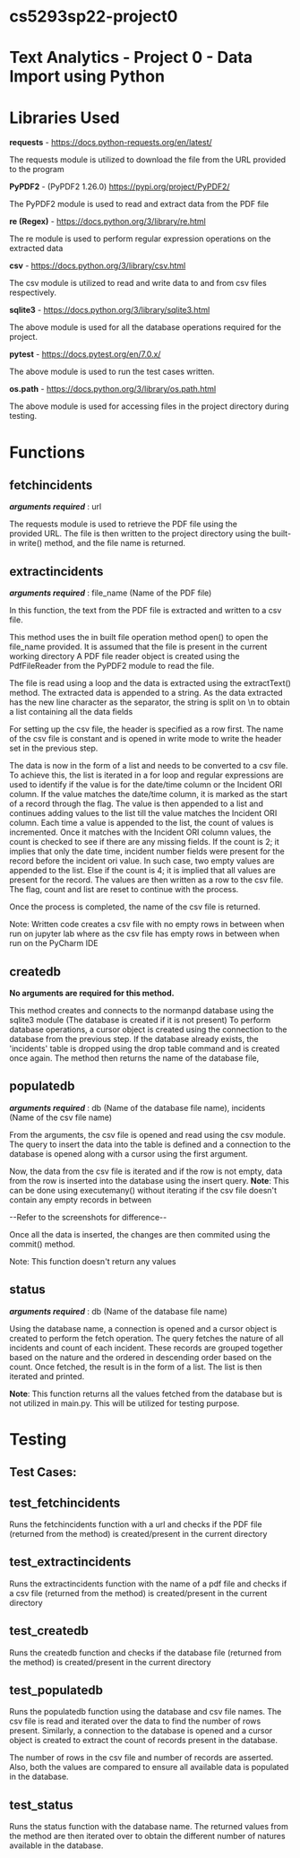# cs5293sp22-project0
# Text Analytics - Project 0 - Data Import using Python

# **Libraries Used**

**requests** - <https://docs.python-requests.org/en/latest/>

The requests module is utilized to download the file from the URL provided to the program

**PyPDF2** - (PyPDF2 1.26.0) <https://pypi.org/project/PyPDF2/>

The PyPDF2 module is used to read and extract data from the PDF file   

**re (Regex)** - <https://docs.python.org/3/library/re.html>

The re module is used to perform regular expression operations on the extracted data

**csv** - <https://docs.python.org/3/library/csv.html>

The csv module is utilized to read and write data to and from csv files respectively.

**sqlite3** - <https://docs.python.org/3/library/sqlite3.html>

The above module is used for all the database operations required for the project.

**pytest** - <https://docs.pytest.org/en/7.0.x/>

The above module is used to run the test cases written.

**os.path** - <https://docs.python.org/3/library/os.path.html>

The above module is used for accessing files in the project directory during testing.


# **Functions**

## fetchincidents

**_arguments required_** : url <string>

The requests module is used to retrieve the PDF file using the provided URL. The file is then written to the project directory using the built-in write() method, and the file name is returned.

## extractincidents

**_arguments required_** : file_name <string> (Name of the PDF file)

In this function, the text from the PDF file is extracted and written to a csv file. 

This method uses the in built file operation method open() to open the file_name provided. It is assumed that the file is present in the current working directory
A PDF file reader object is created using the PdfFileReader from the PyPDF2 module to read the file.

The file is read using a loop and the data is extracted using the extractText() method. The extracted data is appended to a string. As the data extracted has the new line character as the separator, the string is split on \n to obtain a list containing all the data fields

For setting up the csv file, the header is specified as a row first. The name of the csv file is constant and is opened in write mode to write the header set in the previous step.

The data is now in the form of a list and needs to be converted to a csv file. To achieve this, the list is iterated in a for loop and  regular expressions are used to identify if the value is for the date/time column or the Incident ORI column.
If the value matches the date/time column, it is marked as the start of a record through the flag. The value is then appended to a list and continues adding values to the list till the value matches the Incident ORI column. Each time a value is appended to the list, the count of values is incremented. Once it matches with the Incident ORI column values, the count is checked to see if there are any missing fields. If the count is 2; it implies that only the date time, incident number fields were present for the record before the incident ori value. In such case, two empty values are appended to the list. Else if the count is 4; it is implied that all values are present for the record. 
The values are then written as a row to the csv file. The flag, count and list are reset to continue with the process.

Once the process is completed, the name of the csv file is returned.

Note: Written code creates a csv file with no empty rows in between when run on jupyter lab where as the csv file has empty rows in between when run on the PyCharm IDE

## createdb

**No arguments are required for this method.**

This method creates and connects to the normanpd database using the sqlite3 module (The database is created if it is not present)
To perform database operations, a cursor object is created using the connection to the database from the previous step.
If the database already exists, the 'incidents' table is dropped using the drop table command and is created once again.
The method then returns the name of the database file,

## populatedb
**_arguments required_** : db <string> (Name of the database file name), incidents <string> (Name of the csv file name)

From the arguments, the csv file is opened and read using the csv module. The query to insert the data into the table is defined and a connection to the database is opened along with a cursor using the first argument.

Now, the data from the csv file is iterated and if the row is not empty, data from the row is inserted into the database using the insert query.
**Note**: This can be done using executemany() without iterating if the csv file doesn't contain any empty records in between

--Refer to the screenshots for difference--

Once all the data is inserted, the changes are then commited using the commit() method.

Note: This function doesn't return any values

## status
**_arguments required_** : db <string> (Name of the database file name)

Using the database name, a connection is opened and a cursor object is created to perform the fetch operation.
The query fetches the nature of all incidents and count of each incident. These records are grouped together based on the nature and the ordered in descending order based on the count. Once fetched, the result is in the form of a list. The list is then iterated and printed.

**Note**: This function returns all the values fetched from the database but is not utilized in main.py. This will be utilized for testing purpose.

# Testing

## Test Cases:

## test_fetchincidents
Runs the fetchincidents function with a url and checks if the PDF file (returned from the method) is created/present in the current directory 

## test_extractincidents
Runs the extractincidents function with the name of a pdf file and checks if a csv file (returned from the method) is created/present in the current directory 

## test_createdb
Runs the createdb function and checks if the database file (returned from the method) is created/present in the current directory

## test_populatedb
Runs the populatedb function using the database and csv file names. The csv file is read and iterated over the data to find the number of rows present. Similarly, a connection to the database is opened and a cursor object is created to extract the count of records present in the database.

The number of rows in the csv file and number of records are asserted. Also, both the values are compared to ensure all available data is populated in the database.

## test_status
Runs the status function with the database name. The returned values from the method are then iterated over to obtain the different number of natures available in the database.
